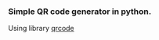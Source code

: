 ### Simple QR code generator in python.

Using library [qrcode](https://github.com/lincolnloop/python-qrcode)

<!-- Security scan triggered at 2025-09-02 00:11:00 -->